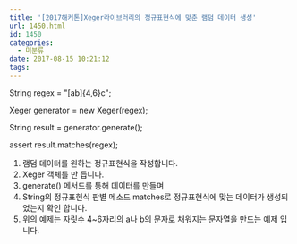 ```yaml
---
title: '[2017해커톤]Xeger라이브러리의 정규표현식에 맞춘 램덤 데이터 생성'
url: 1450.html
id: 1450
categories:
  - 미분류
date: 2017-08-15 10:21:12
tags:
---
```


String regex = "\[ab\]{4,6}c";

Xeger generator = new Xeger(regex);

String result = generator.generate();

assert result.matches(regex);

1.  램덤 데이터를 원하는 정규표현식을 작성합니다.
2.  Xeger 객체를 만 듭니다.
3.  generate() 메서드를 통해 데이터를 만들며
4.  String의 정규표현식 판별 메소드 matches로 정규표현식에 맞는 데이터가 생성되었는지 확인 합니다.
5.  위의 예제는 자릿수 4~6자리의 a나 b의 문자로 채워지는 문자열을 만드는 예제 입니다.